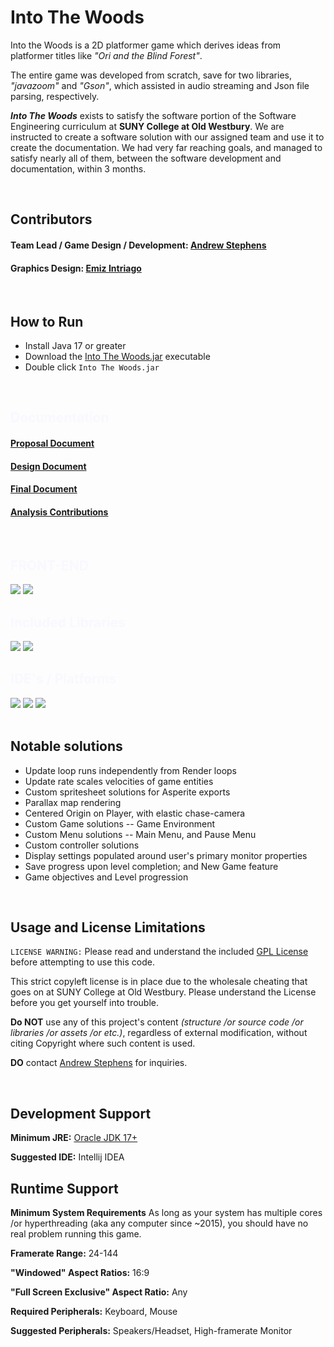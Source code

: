 <h1>Into The Woods</h1>
<p>Into the Woods is a 2D platformer game which derives ideas from platformer titles like <em>"Ori and the Blind Forest"</em>.</p>
<p>The entire game was developed from scratch, save for two libraries, <em>"javazoom"</em> and <em>"Gson"</em>, which assisted in audio streaming and Json file parsing, respectively.</p>

<p><em><b>Into The Woods</b></em> exists to satisfy the software portion of the Software Engineering curriculum at <b>SUNY College at Old Westbury</b>. We are instructed to create a software solution with our assigned team and use it to create the documentation. We had very far reaching goals, and managed to satisfy nearly all of them, between the software development and documentation, within 3 months.</p>

<br>

## Contributors

#### Team Lead / Game Design / Development: <a href="https://github.com/TRITIUMNITR0X">Andrew Stephens</a>
#### Graphics Design: <a href="https://github.com/Emz027">Emiz Intriago</a>

<br>

## How to Run
- Install Java 17 or greater
- Download the [Into The Woods.jar](https://github.com/TRITIUMNITR0X/game-Into_the_Woods/raw/main/Into%20The%20Woods.jar) executable
- Double click `Into The Woods.jar`

<br>

<h2 style="color: ghostwhite">Documentation</h2>

#### <a href="https://github.com/TRITIUMNITR0X/game-Into_the_Woods/blob/main/documentation/Proposal%20Document.pdf">Proposal Document</a>
#### <a href="https://github.com/TRITIUMNITR0X/game-Into_the_Woods/blob/main/documentation/Design%20Document%20.pdf">Design Document</a>
#### <a href="https://github.com/TRITIUMNITR0X/game-Into_the_Woods/blob/main/documentation/Final%20Document.pdf">Final Document</a>
#### <a href="https://github.com/TRITIUMNITR0X/game-Into_the_Woods/blob/main/documentation/Analysis%20Contributions.pdf">Analysis Contributions</a>

<br>

<h2 style="color: ghostwhite">FRONT-END</h2>

<div style="display:float">
    <img src="https://img.shields.io/badge/Java-JDK%2017-F80000?logo=oracle&logoColor=white&style=bold"/>
    <img src="https://img.shields.io/badge/XML-005A9C?logo=w3c&logoColor=white&style=bold"/>
</div>

<h2 style="color: ghostwhite">Included Libraries</h2>
<div style="display:float">
    <a href = "https://mvnrepository.com/artifact/javazoom/jlayer/1.0.1"><img src="https://img.shields.io/badge/Javazoom-JLayer-D3002D?logo=o'reilly&logoColor=white&style=bold"/></a>
    <a href = "https://mvnrepository.com/artifact/com.google.code.gson/gson"><img src="https://img.shields.io/badge/Google-Gson-4285F4?logo=google&logoColor=white&style=bold"/></a>
</div>

<h2 style="color: ghostwhite">IDE's / Platforms</h2>

<div style="display:float">
    <img src="https://img.shields.io/badge/-IntelliJ%20Ultimate-000000?logo=intellij%20idea&logoColor=white&style=bold"/>
    <img src="https://img.shields.io/badge/Git-Bash-F05032?logo=git&logoColor=white&style=bold"/>
    <img src="https://img.shields.io/badge/Github-181717?logo=github&logoColor=white&style=bold"/>
</div>

<br>

## Notable solutions
- Update loop runs independently from Render loops
- Update rate scales velocities of game entities
- Custom spritesheet solutions for Asperite exports
- Parallax map rendering
- Centered Origin on Player, with elastic chase-camera
- Custom Game solutions -- Game Environment
- Custom Menu solutions -- Main Menu, and Pause Menu
- Custom controller solutions
- Display settings populated around user\'s primary monitor properties
- Save progress upon level completion; and New Game feature
- Game objectives and Level progression

<br>

## Usage and License Limitations  

<p><code>LICENSE WARNING:</code> Please read and understand the included <a href="https://github.com/asteph11/SoftwareEngineeringProject/blob/main/LICENSE.md">GPL License</a> before attempting to use this code.</p>
<p>This strict copyleft license is in place due to the wholesale cheating that goes on at SUNY College at Old Westbury. Please understand the License before you get yourself into trouble.</p>
<p><b>Do NOT</b> use any of this project's content <em>(structure /or source code /or libraries /or assets /or etc.)</em>, regardless of external modification, without citing Copyright where such content is used.</p>
<p><b>DO</b> contact <a href="mailto:asteph11@oldwestbury.edu">Andrew Stephens</a> for inquiries.</p>

<br>

## Development Support
<p><b>Minimum JRE:</b> <a href="https://www.oracle.com/java/technologies/javase/jdk17-archive-downloads.html">Oracle JDK 17+</a></p>
<p><b>Suggested IDE:</b> Intellij IDEA</p>

## Runtime Support
<p><b>Minimum System Requirements</b>
As long as your system has multiple cores /or hyperthreading (aka any computer since ~2015), you should have no real problem running this game.</p>
<p><b>Framerate Range:</b> 24-144</p>
<p><b>"Windowed" Aspect Ratios:</b> 16:9</p>
<p><b>"Full Screen Exclusive" Aspect Ratio:</b> Any</p>
<p><b>Required Peripherals:</b> Keyboard, Mouse</p>
<p><b>Suggested Peripherals:</b> Speakers/Headset, High-framerate Monitor</p>
